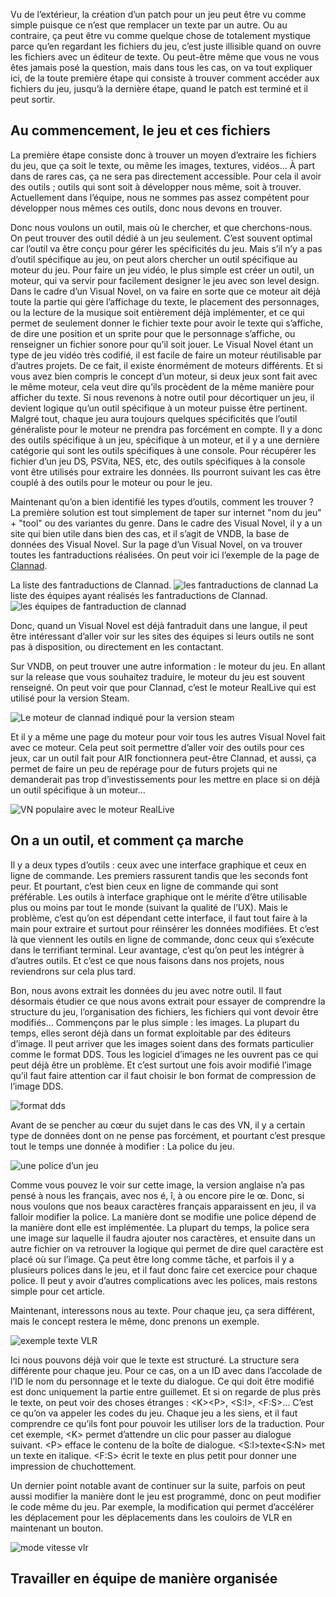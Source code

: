 Vu de l’extérieur, la création d’un patch pour un jeu peut être vu comme simple puisque ce n’est que remplacer un texte par un autre. Ou au contraire, ça peut être vu comme quelque chose de totalement mystique parce qu’en regardant les fichiers du jeu, c’est juste illisible quand on ouvre les fichiers avec un éditeur de texte. Ou peut-être même que vous ne vous êtes jamais posé la question, mais dans tous les cas, on va tout expliquer ici, de la toute première étape qui consiste à trouver comment accéder aux fichiers du jeu, jusqu’à la dernière étape, quand le patch est terminé et il peut sortir.

## Au commencement, le jeu et ces fichiers

La première étape consiste donc à trouver un moyen d’extraire les fichiers du jeu, que ça soit le texte, ou même les images, textures, vidéos… À part dans de rares cas, ça ne sera pas directement accessible. Pour cela il avoir des outils ; outils qui sont soit à développer nous même, soit à trouver. Actuellement dans l’équipe, nous ne sommes pas assez compétent pour développer nous mêmes ces outils, donc nous devons en trouver.

Donc nous voulons un outil, mais où le chercher, et que cherchons-nous. On peut trouver des outil dédié à un jeu seulement. C’est souvent optimal car l’outil va être conçu pour gérer les spécificités du jeu. Mais s’il n’y a pas d’outil spécifique au jeu, on peut alors chercher un outil spécifique au moteur du jeu. Pour faire un jeu vidéo, le plus simple est créer un outil, un moteur, qui va servir pour facilement designer le jeu avec son level design. Dans le cadre d’un Visual Novel, on va faire en sorte que ce moteur ait déjà toute la partie qui gère l’affichage du texte, le placement des personnages, ou la lecture de la musique soit entièrement déjà implémenter, et ce qui permet de seulement donner le fichier texte pour avoir le texte qui s’affiche, de dire une position et un sprite pour que le personnage s’affiche, ou renseigner un fichier sonore pour qu’il soit jouer. Le Visual Novel étant un type de jeu vidéo très codifié, il est facile de faire un moteur réutilisable par d’autres projets. De ce fait, il existe énormément de moteurs différents. Et si vous avez bien compris le concept d’un moteur, si deux jeux sont fait avec le même moteur, cela veut dire qu’ils procèdent de la même manière pour afficher du texte. Si nous revenons à notre outil pour décortiquer un jeu, il devient logique qu’un outil spécifique à un moteur puisse être pertinent. Malgré tout, chaque jeu aura toujours quelques spécificités que l’outil généraliste pour le moteur ne prendra pas forcément en compte. Il y a donc des outils spécifique à un jeu, spécifique à un moteur, et il y a une dernière catégorie qui sont les outils spécifiques à une console. Pour récupérer les fichier d’un jeu DS, PSVita, NES, etc, des outils spécifiques à la console vont être utilisés pour extraire les données. Ils pourront suivant les cas être couplé à des outils pour le moteur ou pour le jeu.

Maintenant qu’on a bien identifié les types d’outils, comment les trouver ? La première solution est tout simplement de taper sur internet "nom du jeu" + "tool" ou des variantes du genre. Dans le cadre des Visual Novel, il y a un site qui bien utile dans bien des cas, et il s’agit de VNDB, la base de données des Visual Novel. Sur la page d’un Visual Novel, on va trouver toutes les fantraductions réalisées. On peut voir ici l’exemple de la page de [Clannad](https://vndb.org/v4).

La liste des fantraductions de Clannad.
![les fantraductions de clannad](/assets/articles-content/0002/vndb_clannad_releases.webp)
La liste des équipes ayant réalisés les fantraductions de Clannad.
![les équipes de fantraduction de clannad](/assets/articles-content/0002/vndb_clannad_team.webp)

Donc, quand un Visual Novel est déjà fantraduit dans une langue, il peut être intéressant d’aller voir sur les sites des équipes si leurs outils ne sont pas à disposition, ou directement en les contactant.

Sur VNDB, on peut trouver une autre information : le moteur du jeu. En allant sur la release que vous souhaitez traduire, le moteur du jeu est souvent renseigné. On peut voir que pour Clannad, c’est le moteur RealLive qui est utilisé pour la version Steam.

![Le moteur de clannad indiqué pour la version steam](/assets/articles-content/0002/vndb_clannad_one_release.webp)

Et il y a même une page du moteur pour voir tous les autres Visual Novel fait avec ce moteur. Cela peut soit permettre d’aller voir des outils pour ces jeux, car un outil fait pour AIR fonctionnera peut-être Clannad, et aussi, ça permet de faire un peu de repérage pour de futurs projets qui ne demanderait pas trop d’investissements pour les mettre en place si on déjà un outil spécifique à un moteur…

![VN populaire avec le moteur RealLive](/assets/articles-content/0002/vndb_reallive_vn.webp)

## On a un outil, et comment ça marche

Il y a deux types d’outils : ceux avec une interface graphique et ceux en ligne de commande. Les premiers rassurent tandis que les seconds font peur. Et pourtant, c’est bien ceux en ligne de commande qui sont préférable. Les outils à interface graphique ont le mérite d’être utilisable plus ou moins par tout le monde (suivant la qualité de l’UX). Mais le problème, c’est qu’on est dépendant cette interface, il faut tout faire à la main pour extraire et surtout pour réinsérer les données modifiées. Et c’est là que viennent les outils en ligne de commande, donc ceux qui s’exécute dans le terrifiant terminal. Leur avantage, c’est qu’on peut les intégrer à d’autres outils. Et c’est ce que nous faisons dans nos projets, nous reviendrons sur cela plus tard.

Bon, nous avons extrait les données du jeu avec notre outil. Il faut désormais étudier ce que nous avons extrait pour essayer de comprendre la structure du jeu, l’organisation des fichiers, les fichiers qui vont devoir être modifiés… Commençons par le plus simple : les images. La plupart du temps, elles seront déjà dans un format exploitable par des éditeurs d’image. Il peut arriver que les images soient dans des formats particulier comme le format DDS. Tous les logiciel d’images ne les ouvrent pas ce qui peut déjà être un problème. Et c’est surtout une fois avoir modifié l’image qu’il faut faire attention car il faut choisir le bon format de compression de l’image DDS.

![format dds](/assets/articles-content/0002/dds.webp)

Avant de se pencher au cœur du sujet dans le cas des VN, il y a certain type de données dont on ne pense pas forcément, et pourtant c’est presque tout le temps une donnée à modifier : La police du jeu.

![une police d’un jeu](/assets/articles-content/0002/font.webp)

Comme vous pouvez le voir sur cette image, la version anglaise n’a pas pensé à nous les français, avec nos é, î, à ou encore pire le œ. Donc, si nous voulons que nos beaux caractères français apparaissent en jeu, il va falloir modifier la police. La manière dont se modifie une police dépend de la manière dont elle est implémentée. La plupart du temps, la police sera une image sur laquelle il faudra ajouter nos caractères, et ensuite dans un autre fichier on va retrouver la logique qui permet de dire quel caractère est placé où sur l’image. Ça peut être long comme tâche, et parfois il y a plusieurs polices dans le jeu, et il faut donc faire cet exercice pour chaque police. Il peut y avoir d’autres complications avec les polices, mais restons simple pour cet article.

Maintenant, interessons nous au texte. Pour chaque jeu, ça sera différent, mais le concept restera le même, donc prenons un exemple.

![exemple texte VLR](/assets/articles-content/0002/text_vlr.webp)

Ici nous pouvons déjà voir que le texte est structuré. La structure sera différente pour chaque jeu. Pour ce cas, on a un ID avec dans l’accolade de l’ID le nom du personnage et le texte du dialogue. Ce qui doit être modifié est donc uniquement la partie entre guillemet. Et si on regarde de plus près le texte, on peut voir des choses étranges : \<K>\<P>, \<S\:I>, \<F\:S>… C’est ce qu’on va appeler les codes du jeu. Chaque jeu a les siens, et il faut comprendre ce qu’ils font pour pouvoir les utiliser lors de la traduction. Pour cet exemple, \<K> permet d’attendre un clic pour passer au dialogue suivant. \<P> efface le contenu de la boîte de dialogue. \<S\:I>texte\<S\:N> met un texte en italique. \<F\:S> écrit le texte en plus petit pour donner une impression de chuchottement.

Un dernier point notable avant de continuer sur la suite, parfois on peut aussi modifier la manière dont le jeu est programmé, donc on peut modifier le code même du jeu. Par exemple, la modification qui permet d’accélérer les déplacement pour les déplacements dans les couloirs de VLR en maintenant un bouton.

![mode vitesse vlr](/assets/articles-content/0002/vitesse_vlr.webp)

## Travailler en équipe de manière organisée

